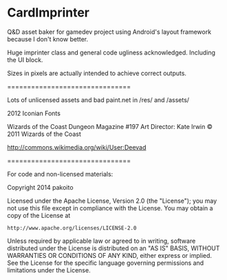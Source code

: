 # CardImprinter
Q&D asset baker for gamedev project using Android's layout framework because I don't know better.

Huge imprinter class and general code ugliness acknowledged. Including the UI block.

Sizes in pixels are actually intended to achieve correct outputs.

===============================

Lots of unlicensed assets and bad paint.net in /res/ and /assets/

2012 Iconian Fonts

Wizards of the Coast
Dungeon Magazine #197
Art Director: Kate Irwin
© 2011 Wizards of the Coast

http://commons.wikimedia.org/wiki/User:Deevad

===============================

For code and non-licensed materials:

Copyright 2014 pakoito

Licensed under the Apache License, Version 2.0 (the "License"); you may not use this file except in compliance with the License. You may obtain a copy of the License at

    http://www.apache.org/licenses/LICENSE-2.0
    
Unless required by applicable law or agreed to in writing, software distributed under the License is distributed on an "AS IS" BASIS, WITHOUT WARRANTIES OR CONDITIONS OF ANY KIND, either express or implied. See the License for the specific language governing permissions and limitations under the License.
